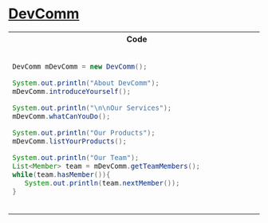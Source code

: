 
# [DevComm](https://devcomm.me/project)


<table>
<tr>
<th width="50%"> Code </th>
<th width="50%"> Output </th>
</tr>
<tr>
<td width="50%">

```java
DevComm mDevComm = new DevComm();                            

System.out.println("About DevComm");
mDevComm.introduceYourself();

System.out.println("\n\nOur Services");
mDevComm.whatCanYouDo();

System.out.println("Our Products");
mDevComm.listYourProducts();

System.out.println("Our Team");
List<Member> team = mDevComm.getTeamMembers();
while(team.hasMember()){
   System.out.println(team.nextMember());
}
```

</td>
<td width="50%">

```kotlin

About Devcomm
DevComm is ...                                    


Our Services
DevComm provides ...


Our Products
1. ...
2. ...
3. ...


Our Team
1. Sachin Kumar
2. Subhash Panndey
```

</td>
</tr>
</table>
